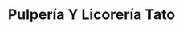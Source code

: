 ---
title: "Pulpería Y Licorería Tato"
url: /nandaime/pulperia-y-licoreria-tato/
shop: comodidad
---